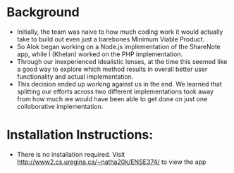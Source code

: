 # Background

- Initially, the team was naive to how much coding work it would actually take to build out even just a barebones Minimum Viable Product. 
- So Alok began working on a Node.js implementation of the ShareNote app, while I (Khelan) worked on the PHP implementation. 
- Through our inexperienced idealistic lenses, at the time this seemed like a good way to explore which method results in overall better user functionality
 and actual implementation.
- This decision ended up working against us in the end. We learned that splitting our efforts across two different implementations took away from how much
 we would have been able to get done on just one colloborative implementation. 

# Installation Instructions:

- There is no installation required. Visit http://www2.cs.uregina.ca/~natha20k/ENSE374/ to view the app
